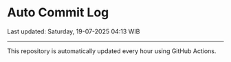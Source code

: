 # Auto Commit Log

Last updated: Saturday, 19-07-2025 04:13 WIB

---

This repository is automatically updated every hour using GitHub Actions.
